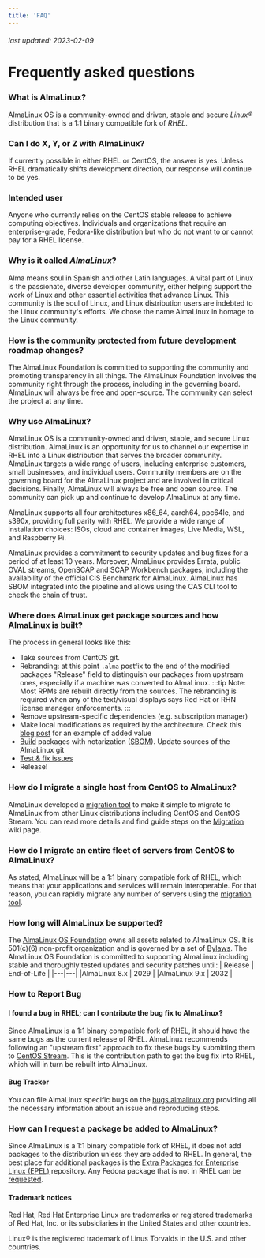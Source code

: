 ```yaml
---
title: 'FAQ'
---
```

###### last updated: 2023-02-09

# Frequently asked questions


### What is AlmaLinux?

AlmaLinux OS is a community-owned and driven, stable and secure *Linux®* distribution that is a 1:1 binary compatible fork of *RHEL*.


### Can I do X, Y, or Z with AlmaLinux?

If currently possible in either RHEL or CentOS, the answer is yes.
Unless RHEL dramatically shifts development direction, our response
will continue to be yes.


### Intended user

Anyone who currently relies on the CentOS stable release to achieve computing
objectives. Individuals and organizations that require an enterprise-grade,
Fedora-like distribution but who do not want to or cannot pay for a RHEL
license.


### Why is it called _AlmaLinux_?

Alma means soul in Spanish and other Latin languages. A vital part
of Linux is the passionate, diverse developer community, either helping
support the work of Linux and other essential activities that advance Linux.
This community is the soul of Linux, and Linux distribution users are indebted
to the Linux community's efforts. We chose the name AlmaLinux in homage to the
Linux community.


### How is the community protected from future development roadmap changes?

The AlmaLinux Foundation is committed to supporting the community and promoting transparency in all things. The AlmaLinux Foundation involves the community right through the process, including in the
governing board. AlmaLinux will always be free and open-source. The community can select the project at any time.


### Why use AlmaLinux?

AlmaLinux OS is a community-owned and driven, stable, and secure Linux distribution. AlmaLinux is an opportunity for us to channel our expertise in RHEL into a Linux distribution that serves the broader community. AlmaLinux targets a wide range of users, including enterprise customers, small businesses, and individual users. Community members are on the governing board for the AlmaLinux project and are involved in critical decisions. Finally, AlmaLinux will always be free and open source. The community can pick up and continue to develop AlmaLinux at any time.

AlmaLinux supports all four architectures x86_64, aarch64, ppc64le, and s390x, providing full parity with RHEL. We provide a wide range of installation choices: ISOs, cloud and container images, Live Media, WSL, and Raspberry Pi. 

AlmaLinux provides a commitment to security updates and bug fixes for a period of at least 10 years. Moreover, AlmaLinux provides Errata, public OVAL streams, OpenSCAP and SCAP Workbench packages, including the availability of the official CIS Benchmark for AlmaLinux. AlmaLinux has SBOM integrated into the pipeline and allows using the CAS CLI tool to check the chain of trust. 


### Where does AlmaLinux get package sources and how AlmaLinux is built?
The process in general looks like this:
* Take sources from CentOS git.
* Rebranding: at this point `.alma` postfix to the end of the modified packages "Release" field to distinguish our packages from upstream ones, especially if a machine was converted to AlmaLinux.
  :::tip
  Note: Most RPMs are rebuilt directly from the sources. The rebranding is required when any of the text/visual displays says Red Hat or RHN license manager enforcements.
  :::
* Remove upstream-specific dependencies (e.g. subscription manager)
* Make local modifications as required by the architecture. Check this [blog post](https://almalinux.org/blog/how-we-built-almalinux-86-for-s390x/) for an example of added value 
* [Build](https://github.com/AlmaLinux/build-system) packages with notarization ([SBOM](/documentation/sbom-guide.md)). Update sources of the AlmaLinux git
* [Test & fix issues](https://github.com/AlmaLinux/alts)
* Release!


### How do I migrate a single host from CentOS to AlmaLinux?

AlmaLinux developed a [migration tool](https://github.com/AlmaLinux/almalinux-deploy) to make it simple to migrate to AlmaLinux from other Linux distributions including CentOS and CentOS Stream. 
You can read more details and find guide steps on the [Migration](/documentation/migration-guide.md) wiki page. 


### How do I migrate an entire fleet of servers from CentOS to AlmaLinux?

As stated, AlmaLinux will be a 1:1 binary compatible fork of RHEL, which means that your applications and services will remain interoperable. For that reason, you can rapidly migrate any number of servers using the [migration tool](https://github.com/AlmaLinux/almalinux-deploy).


### How long will AlmaLinux be supported?

The [AlmaLinux OS Foundation](https://wiki.almalinux.org/Transparency.html) owns all assets related to AlmaLinux OS. It is 501(c)(6) non-profit organization and is governed by a set of [Bylaws](https://almalinux.org/p/foundation-bylaws/). 
The AlmaLinux OS Foundation is committed to supporting AlmaLinux including stable and thoroughly tested updates and security patches until: 
| Release | End-of-Life |
|---|---|
|AlmaLinux 8.x | 2029 |
|AlmaLinux 9.x | 2032 |

### How to Report Bug

#### I found a bug in RHEL; can I contribute the bug fix to AlmaLinux?

Since AlmaLinux is a 1:1 binary compatible fork of RHEL, it should have the same bugs as the current release of RHEL.  AlmaLinux recommends following an "upstream first" approach to fix these bugs by submitting them to [CentOS Stream](https://centos.org/centos-stream/).  This is the contribution path to get the bug fix into RHEL, which will in turn be rebuilt into AlmaLinux.

#### Bug Tracker 

You can file AlmaLinux specific bugs on the [bugs.almalinux.org](https://bugs.almalinux.org) providing all the necessary information about an issue and reproducing steps.

### How can I request a package be added to AlmaLinux?

Since AlmaLinux is a 1:1 binary compatible fork of RHEL, it does not add
packages to the distribution unless they are added to RHEL.  In general, the
best place for additional packages is the [Extra Packages for Enterprise Linux
(EPEL)](https://docs.fedoraproject.org/en-US/epel/) repository.  Any Fedora
package that is not in RHEL can be
[requested](https://docs.fedoraproject.org/en-US/epel/epel-package-request/).

#### Trademark notices

Red Hat, Red Hat Enterprise Linux are trademarks or registered trademarks of Red Hat, Inc. or its subsidiaries in the United States and other countries.
    
Linux® is the registered trademark of Linus Torvalds in the U.S. and other countries. 
